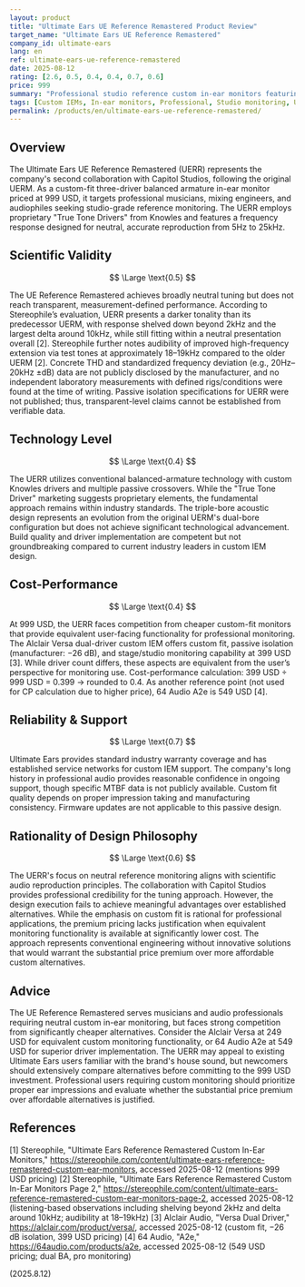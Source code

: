 ```yaml
---
layout: product
title: "Ultimate Ears UE Reference Remastered Product Review"
target_name: "Ultimate Ears UE Reference Remastered"
company_id: ultimate-ears
lang: en
ref: ultimate-ears-ue-reference-remastered
date: 2025-08-12
rating: [2.6, 0.5, 0.4, 0.4, 0.7, 0.6]
price: 999
summary: "Professional studio reference custom in-ear monitors featuring three balanced-armature drivers with neutral tuning, but faces strong competition at 999 USD price point"
tags: [Custom IEMs, In-ear monitors, Professional, Studio monitoring, Ultimate Ears]
permalink: /products/en/ultimate-ears-ue-reference-remastered/
---
```

## Overview

The Ultimate Ears UE Reference Remastered (UERR) represents the company's second collaboration with Capitol Studios, following the original UERM. As a custom-fit three-driver balanced armature in-ear monitor priced at 999 USD, it targets professional musicians, mixing engineers, and audiophiles seeking studio-grade reference monitoring. The UERR employs proprietary "True Tone Drivers" from Knowles and features a frequency response designed for neutral, accurate reproduction from 5Hz to 25kHz.

## Scientific Validity

$$ \Large \text{0.5} $$

The UE Reference Remastered achieves broadly neutral tuning but does not reach transparent, measurement-defined performance. According to Stereophile’s evaluation, UERR presents a darker tonality than its predecessor UERM, with response shelved down beyond 2kHz and the largest delta around 10kHz, while still fitting within a neutral presentation overall [2]. Stereophile further notes audibility of improved high-frequency extension via test tones at approximately 18–19kHz compared to the older UERM [2]. Concrete THD and standardized frequency deviation (e.g., 20Hz–20kHz ±dB) data are not publicly disclosed by the manufacturer, and no independent laboratory measurements with defined rigs/conditions were found at the time of writing. Passive isolation specifications for UERR were not published; thus, transparent-level claims cannot be established from verifiable data.

## Technology Level

$$ \Large \text{0.4} $$

The UERR utilizes conventional balanced-armature technology with custom Knowles drivers and multiple passive crossovers. While the "True Tone Driver" marketing suggests proprietary elements, the fundamental approach remains within industry standards. The triple-bore acoustic design represents an evolution from the original UERM's dual-bore configuration but does not achieve significant technological advancement. Build quality and driver implementation are competent but not groundbreaking compared to current industry leaders in custom IEM design.

## Cost-Performance

$$ \Large \text{0.4} $$

At 999 USD, the UERR faces competition from cheaper custom-fit monitors that provide equivalent user-facing functionality for professional monitoring. The Alclair Versa dual-driver custom IEM offers custom fit, passive isolation (manufacturer: −26 dB), and stage/studio monitoring capability at 399 USD [3]. While driver count differs, these aspects are equivalent from the user’s perspective for monitoring use. Cost-performance calculation: 399 USD ÷ 999 USD = 0.399 → rounded to 0.4. As another reference point (not used for CP calculation due to higher price), 64 Audio A2e is 549 USD [4].

## Reliability & Support

$$ \Large \text{0.7} $$

Ultimate Ears provides standard industry warranty coverage and has established service networks for custom IEM support. The company's long history in professional audio provides reasonable confidence in ongoing support, though specific MTBF data is not publicly available. Custom fit quality depends on proper impression taking and manufacturing consistency. Firmware updates are not applicable to this passive design.

## Rationality of Design Philosophy

$$ \Large \text{0.6} $$

The UERR's focus on neutral reference monitoring aligns with scientific audio reproduction principles. The collaboration with Capitol Studios provides professional credibility for the tuning approach. However, the design execution fails to achieve meaningful advantages over established alternatives. While the emphasis on custom fit is rational for professional applications, the premium pricing lacks justification when equivalent monitoring functionality is available at significantly lower cost. The approach represents conventional engineering without innovative solutions that would warrant the substantial price premium over more affordable custom alternatives.

## Advice

The UE Reference Remastered serves musicians and audio professionals requiring neutral custom in-ear monitoring, but faces strong competition from significantly cheaper alternatives. Consider the Alclair Versa at 249 USD for equivalent custom monitoring functionality, or 64 Audio A2e at 549 USD for superior driver implementation. The UERR may appeal to existing Ultimate Ears users familiar with the brand's house sound, but newcomers should extensively compare alternatives before committing to the 999 USD investment. Professional users requiring custom monitoring should prioritize proper ear impressions and evaluate whether the substantial price premium over affordable alternatives is justified.

## References

[1] Stereophile, "Ultimate Ears Reference Remastered Custom In-Ear Monitors," https://stereophile.com/content/ultimate-ears-reference-remastered-custom-ear-monitors, accessed 2025-08-12 (mentions 999 USD pricing)
[2] Stereophile, "Ultimate Ears Reference Remastered Custom In-Ear Monitors Page 2," https://stereophile.com/content/ultimate-ears-reference-remastered-custom-ear-monitors-page-2, accessed 2025-08-12 (listening-based observations including shelving beyond 2kHz and delta around 10kHz; audibility at 18–19kHz)
[3] Alclair Audio, "Versa Dual Driver," https://alclair.com/product/versa/, accessed 2025-08-12 (custom fit, −26 dB isolation, 399 USD pricing)
[4] 64 Audio, "A2e," https://64audio.com/products/a2e, accessed 2025-08-12 (549 USD pricing; dual BA, pro monitoring)

(2025.8.12)